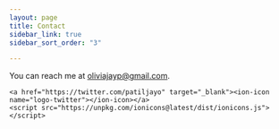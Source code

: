 ```yaml
---
layout: page
title: Contact
sidebar_link: true
sidebar_sort_order: "3"

---
```

You can reach me at [oliviajayp@gmail.com](mailto:oliviajayp@gmail.com "Gmail").

    <a href="https://twitter.com/patiljayo" target="_blank"><ion-icon name="logo-twitter"></ion-icon></a>
    <script src="https://unpkg.com/ionicons@latest/dist/ionicons.js"></script>